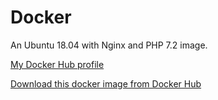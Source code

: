 # Docker

An Ubuntu 18.04 with Nginx and PHP 7.2 image.

[My Docker Hub profile](https://hub.docker.com/u/mateus1997) 

[Download this docker image from Docker Hub](https://hub.docker.com/r/mateus1997/ubuntu-18.04_nginx_php-7.2_symfony)
